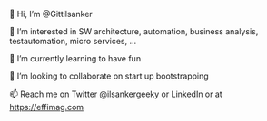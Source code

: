 👋 Hi, I’m @Gittilsanker 

👀 I’m interested in SW architecture, automation, business analysis, testautomation, micro services, ...

🌱 I’m currently learning to have fun

💞️ I’m looking to collaborate on start up bootstrapping

📫 Reach me on Twitter @ilsankergeeky or LinkedIn or at https://effimag.com 

<!---
Gittilsanker/Gittilsanker is a ✨ special ✨ repository because its `README.md` (this file) appears on your GitHub profile.
You can click the Preview link to take a look at your changes.
--->
